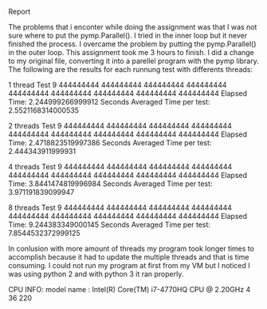 Report

The problems that i enconter while doing the assignment was that I was not sure where to put the pymp.Parallel(). 
I tried in the inner loop but it never finished the process. I overcame the problem by putting the pymp.Parallel() in the outer loop.
This assignment took me 3 hours to finish.
I did a change to my original file, converting it into a parellel program with the pymp library.
The following are the results for each runnung test with differents threads:

 
1 thread
Test 9
444444444
444444444
444444444
444444444
444444444
444444444
444444444
444444444
444444444
Elapsed Time: 2.244999266999912 Seconds
Averaged Time per test: 2.5521168314000535

2 threads
Test 9
444444444
444444444
444444444
444444444
444444444
444444444
444444444
444444444
444444444
Elapsed Time: 2.4718823519997386 Seconds
Averaged Time per test: 2.444343911999931

4 threads
Test 9
444444444
444444444
444444444
444444444
444444444
444444444
444444444
444444444
444444444
Elapsed Time: 3.8441474819996984 Seconds
Averaged Time per test: 3.971191839099947

8 threads
Test 9
444444444
444444444
444444444
444444444
444444444
444444444
444444444
444444444
444444444
Elapsed Time: 9.244383349000145 Seconds
Averaged Time per test: 7.8544532372999125

In conlusion with more amount of threads my program took longer times to accomplish because it had to update the multiple threads and that is time consuming.
I could not run my program at first from my VM but I noticed I was using python 2 and with python 3 it ran properly.

CPU INFO:
model name	: Intel(R) Core(TM) i7-4770HQ CPU @ 2.20GHz
      4      36     220
